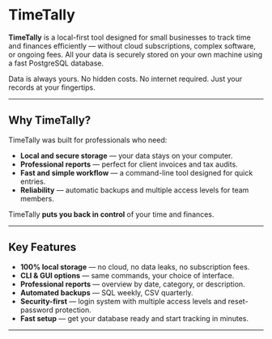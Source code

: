 # TimeTally

**TimeTally** is a local-first tool designed for small businesses to track time and finances efficiently — without cloud subscriptions, complex software, or ongoing fees. All your data is securely stored on your own machine using a fast PostgreSQL database.  

Data is always yours. No hidden costs. No internet required. Just your records at your fingertips.

---

## Why TimeTally?

TimeTally was built for professionals who need:  

- **Local and secure storage** — your data stays on your computer.  
- **Professional reports** — perfect for client invoices and tax audits.  
- **Fast and simple workflow** — a command-line tool designed for quick entries.  
- **Reliability** — automatic backups and multiple access levels for team members.  

TimeTally **puts you back in control** of your time and finances.

---

## Key Features

- **100% local storage** — no cloud, no data leaks, no subscription fees.  
- **CLI & GUI options** — same commands, your choice of interface.  
- **Professional reports** — overview by date, category, or description.  
- **Automated backups** — SQL weekly, CSV quarterly.  
- **Security-first** — login system with multiple access levels and reset-password protection.  
- **Fast setup** — get your database ready and start tracking in minutes.

---
